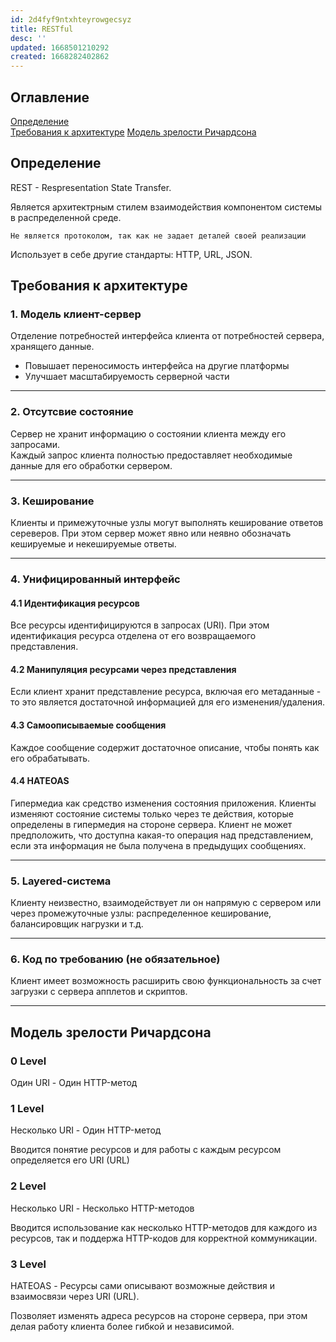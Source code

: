 ```yaml
---
id: 2d4fyf9ntxhteyrowgecsyz
title: RESTful
desc: ''
updated: 1668501210292
created: 1668282402862
---
```


## Оглавление

[Определение](#определение)   
[Требования к архитектуре](#требования-к-архитектуре)
[Модель зрелости Ричардсона](#модель-зрелости-ричардсона)


## Определение    

REST - Respresentation State Transfer.

Является архитектрным стилем взаимодействия компонентом системы в распределенной среде. 

``Не является протоколом, так как не задает деталей своей реализации``

Использует в себе другие стандарты: HTTP, URL, JSON.

## Требования к архитектуре

### 1. Модель клиент-сервер

Отделение потребностей интерфейса клиента от потребностей сервера, хранящего данные.   
* Повышает переносимость интерфейса на другие платформы
* Улучшает масштабируемость серверной части

___

### 2. Отсутсвие состояние

Сервер не хранит информацию о состоянии клиента между его запросами.    
Каждый запрос клиента полностью предоставляет необходимые данные для его обработки сервером.

___

### 3. Кеширование

Клиенты и примежуточные узлы могут выполнять кеширование ответов сереверов. При этом сервер может явно или неявно обозначать кешируемые и некешируемые ответы.

___

### 4. Унифицированный интерфейс

#### 4.1 Идентификация ресурсов

Все ресурсы идентифицируются в запросах (URI). При этом идентификация ресурса отделена от его возвращаемого представления.

#### 4.2 Манипуляция ресурсами через представления

Если клиент хранит представление ресурса, включая его метаданные - то это является достаточной информацией для его изменения/удаления.

#### 4.3 Самоописываемые сообщения

Каждое сообщение содержит достаточное описание, чтобы понять как его обрабатывать.

#### 4.4 HATEOAS

Гипермедиа как средство изменения состояния приложения.
Клиенты изменяют состояние системы только через те действия, которые определены в гипермедия на стороне сервера.
Клиент не может предположить, что доступна какая-то операция над представлением, если эта информация не была получена в предыдущих сообщениях.

___

### 5. Layered-система

Клиенту неизвестно, взаимодействует ли он напрямую с сервером или через промежуточные узлы: распределенное кеширование, балансировщик нагрузки и т.д.

___

### 6. Код по требованию (не обязательное)

Клиент имеет возможность расширить свою функциональность за счет загрузки с сервера апплетов и скриптов.

___


## Модель зрелости Ричардсона

### 0 Level

Один URI - Один HTTP-метод

### 1 Level

Несколько URI - Один HTTP-метод   

Вводится понятие ресурсов и для работы с каждым ресурсом определяется его URI (URL)

### 2 Level

Несколько URI - Несколько HTTP-методов

Вводится использование как несколько HTTP-методов для каждого из ресурсов, так и поддержа HTTP-кодов для корректной коммуникации.

### 3 Level

HATEOAS - Ресурсы сами описывают возможные действия и взаимосвязи через URI (URL).

Позволяет изменять адреса ресурсов на стороне сервера, при этом делая работу клиента более гибкой и независимой.